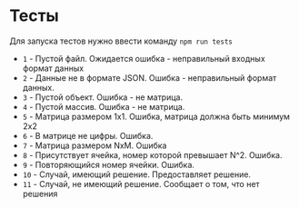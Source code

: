 # Тесты

Для запуска тестов нужно ввести команду `npm run tests`
* `1` - Пустой файл. Ожидается ошибка - неправильный входных формат данных
* `2` - Данные не в формате JSON. Ошибка - неправильный формат данных.
* `3` - Пустой объект. Ошибка - не матрица.
* `4` - Пустой массив. Ошибка - не матрица.
* `5` - Матрица размером 1x1. Ошибка, матрица должна быть минимум 2х2
* `6` - В матрице не цифры. Ошибка.
* `7` - Матрица размером NxM. Ошибка
* `8` - Присутствует ячейка, номер которой превышает N^2. Ошибка.
* `9` - Повторяющийся номер ячейки. Ошибка.
* `10` - Случай, имеющий решение. Предоставляет решение.
* `11` - Случай, не имеющий решение. Сообщает о том, что нет решения
